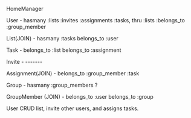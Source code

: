 HomeManager 

User - hasmany :lists
               :invites
               :assignments
               :tasks, thru :lists
               :belongs_to :group_member

List(JOIN) - hasmany :tasks
             belongs_to :user

Task - belongs_to :list 
       belongs_to :assignment

Invite - -------

Assignment(JOIN) - belongs_to :group_member 
                              :task

Group -            hasmany :group_members
                   ?

GroupMember (JOIN) - belongs_to :user 
                     belongs_to :group

                     

User CRUD list, invite other users, and assigns tasks.


